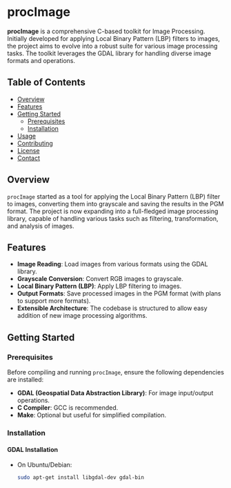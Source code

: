 # procImage

**procImage** is a comprehensive C-based toolkit for Image Processing. Initially developed for applying Local Binary Pattern (LBP) filters to images, the project aims to evolve into a robust suite for various image processing tasks. The toolkit leverages the GDAL library for handling diverse image formats and operations.

## Table of Contents

- [Overview](#overview)
- [Features](#features)
- [Getting Started](#getting-started)
  - [Prerequisites](#prerequisites)
  - [Installation](#installation)
- [Usage](#usage)
- [Contributing](#contributing)
- [License](#license)
- [Contact](#contact)

## Overview

`procImage` started as a tool for applying the Local Binary Pattern (LBP) filter to images, converting them into grayscale and saving the results in the PGM format. The project is now expanding into a full-fledged image processing library, capable of handling various tasks such as filtering, transformation, and analysis of images.

## Features

- **Image Reading**: Load images from various formats using the GDAL library.
- **Grayscale Conversion**: Convert RGB images to grayscale.
- **Local Binary Pattern (LBP)**: Apply LBP filtering to images.
- **Output Formats**: Save processed images in the PGM format (with plans to support more formats).
- **Extensible Architecture**: The codebase is structured to allow easy addition of new image processing algorithms.

## Getting Started

### Prerequisites

Before compiling and running `procImage`, ensure the following dependencies are installed:

- **GDAL (Geospatial Data Abstraction Library)**: For image input/output operations.
- **C Compiler**: GCC is recommended.
- **Make**: Optional but useful for simplified compilation.

### Installation

#### GDAL Installation

- On Ubuntu/Debian:
  ```bash
  sudo apt-get install libgdal-dev gdal-bin

